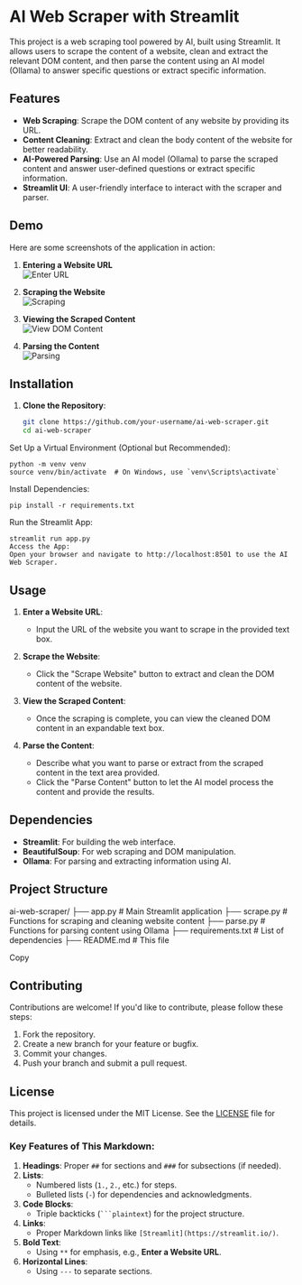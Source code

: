 # AI Web Scraper with Streamlit

This project is a web scraping tool powered by AI, built using Streamlit. It allows users to scrape the content of a website, clean and extract the relevant DOM content, and then parse the content using an AI model (Ollama) to answer specific questions or extract specific information.

## Features

- **Web Scraping**: Scrape the DOM content of any website by providing its URL.
- **Content Cleaning**: Extract and clean the body content of the website for better readability.
- **AI-Powered Parsing**: Use an AI model (Ollama) to parse the scraped content and answer user-defined questions or extract specific information.
- **Streamlit UI**: A user-friendly interface to interact with the scraper and parser.

## Demo

Here are some screenshots of the application in action:

1. **Entering a Website URL**  
   ![Enter URL](https://via.placeholder.com/600x400?text=Enter+Website+URL)

2. **Scraping the Website**  
   ![Scraping](https://via.placeholder.com/600x400?text=Scraping+Website)

3. **Viewing the Scraped Content**  
   ![View DOM Content](https://via.placeholder.com/600x400?text=View+DOM+Content)

4. **Parsing the Content**  
   ![Parsing](https://via.placeholder.com/600x400?text=Parsing+Content)

## Installation

1. **Clone the Repository**:
   ```bash
   git clone https://github.com/your-username/ai-web-scraper.git
   cd ai-web-scraper
Set Up a Virtual Environment (Optional but Recommended):
```
python -m venv venv
source venv/bin/activate  # On Windows, use `venv\Scripts\activate`
```
Install Dependencies:
```
pip install -r requirements.txt
```

Run the Streamlit App:
```
streamlit run app.py
Access the App:
Open your browser and navigate to http://localhost:8501 to use the AI Web Scraper.
```
## Usage

1. **Enter a Website URL**:
   - Input the URL of the website you want to scrape in the provided text box.

2. **Scrape the Website**:
   - Click the "Scrape Website" button to extract and clean the DOM content of the website.

3. **View the Scraped Content**:
   - Once the scraping is complete, you can view the cleaned DOM content in an expandable text box.

4. **Parse the Content**:
   - Describe what you want to parse or extract from the scraped content in the text area provided.
   - Click the "Parse Content" button to let the AI model process the content and provide the results.

## Dependencies

- **Streamlit**: For building the web interface.
- **BeautifulSoup**: For web scraping and DOM manipulation.
- **Ollama**: For parsing and extracting information using AI.

## Project Structure
ai-web-scraper/
├── app.py # Main Streamlit application
├── scrape.py # Functions for scraping and cleaning website content
├── parse.py # Functions for parsing content using Ollama
├── requirements.txt # List of dependencies
├── README.md # This file

Copy

## Contributing

Contributions are welcome! If you'd like to contribute, please follow these steps:

1. Fork the repository.
2. Create a new branch for your feature or bugfix.
3. Commit your changes.
4. Push your branch and submit a pull request.

## License

This project is licensed under the MIT License. See the [LICENSE](LICENSE) file for details.


### Key Features of This Markdown:
1. **Headings**: Proper `##` for sections and `###` for subsections (if needed).
2. **Lists**: 
   - Numbered lists (`1.`, `2.`, etc.) for steps.
   - Bulleted lists (`-`) for dependencies and acknowledgments.
3. **Code Blocks**: 
   - Triple backticks (```` ```plaintext ````) for the project structure.
4. **Links**: 
   - Proper Markdown links like `[Streamlit](https://streamlit.io/)`.
5. **Bold Text**: 
   - Using `**` for emphasis, e.g., **Enter a Website URL**.
6. **Horizontal Lines**: 
   - Using `---` to separate sections.
